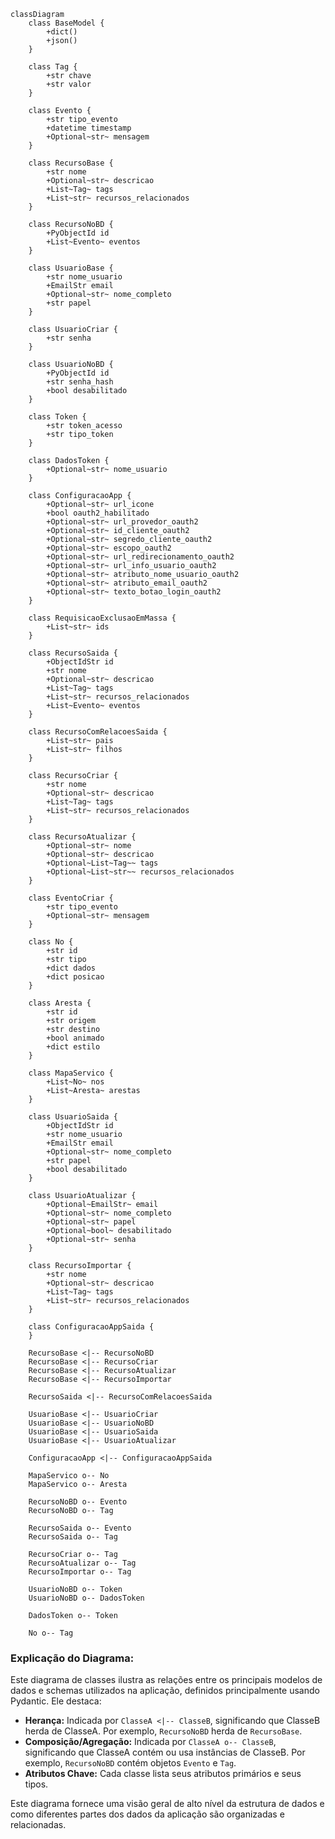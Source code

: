 ```mermaid
classDiagram
    class BaseModel {
        +dict()
        +json()
    }

    class Tag {
        +str chave
        +str valor
    }

    class Evento {
        +str tipo_evento
        +datetime timestamp
        +Optional~str~ mensagem
    }

    class RecursoBase {
        +str nome
        +Optional~str~ descricao
        +List~Tag~ tags
        +List~str~ recursos_relacionados
    }

    class RecursoNoBD {
        +PyObjectId id
        +List~Evento~ eventos
    }

    class UsuarioBase {
        +str nome_usuario
        +EmailStr email
        +Optional~str~ nome_completo
        +str papel
    }

    class UsuarioCriar {
        +str senha
    }

    class UsuarioNoBD {
        +PyObjectId id
        +str senha_hash
        +bool desabilitado
    }

    class Token {
        +str token_acesso
        +str tipo_token
    }

    class DadosToken {
        +Optional~str~ nome_usuario
    }

    class ConfiguracaoApp {
        +Optional~str~ url_icone
        +bool oauth2_habilitado
        +Optional~str~ url_provedor_oauth2
        +Optional~str~ id_cliente_oauth2
        +Optional~str~ segredo_cliente_oauth2
        +Optional~str~ escopo_oauth2
        +Optional~str~ url_redirecionamento_oauth2
        +Optional~str~ url_info_usuario_oauth2
        +Optional~str~ atributo_nome_usuario_oauth2
        +Optional~str~ atributo_email_oauth2
        +Optional~str~ texto_botao_login_oauth2
    }

    class RequisicaoExclusaoEmMassa {
        +List~str~ ids
    }

    class RecursoSaida {
        +ObjectIdStr id
        +str nome
        +Optional~str~ descricao
        +List~Tag~ tags
        +List~str~ recursos_relacionados
        +List~Evento~ eventos
    }

    class RecursoComRelacoesSaida {
        +List~str~ pais
        +List~str~ filhos
    }

    class RecursoCriar {
        +str nome
        +Optional~str~ descricao
        +List~Tag~ tags
        +List~str~ recursos_relacionados
    }

    class RecursoAtualizar {
        +Optional~str~ nome
        +Optional~str~ descricao
        +Optional~List~Tag~~ tags
        +Optional~List~str~~ recursos_relacionados
    }

    class EventoCriar {
        +str tipo_evento
        +Optional~str~ mensagem
    }

    class No {
        +str id
        +str tipo
        +dict dados
        +dict posicao
    }

    class Aresta {
        +str id
        +str origem
        +str destino
        +bool animado
        +dict estilo
    }

    class MapaServico {
        +List~No~ nos
        +List~Aresta~ arestas
    }

    class UsuarioSaida {
        +ObjectIdStr id
        +str nome_usuario
        +EmailStr email
        +Optional~str~ nome_completo
        +str papel
        +bool desabilitado
    }

    class UsuarioAtualizar {
        +Optional~EmailStr~ email
        +Optional~str~ nome_completo
        +Optional~str~ papel
        +Optional~bool~ desabilitado
        +Optional~str~ senha
    }

    class RecursoImportar {
        +str nome
        +Optional~str~ descricao
        +List~Tag~ tags
        +List~str~ recursos_relacionados
    }

    class ConfiguracaoAppSaida {
    }

    RecursoBase <|-- RecursoNoBD
    RecursoBase <|-- RecursoCriar
    RecursoBase <|-- RecursoAtualizar
    RecursoBase <|-- RecursoImportar

    RecursoSaida <|-- RecursoComRelacoesSaida

    UsuarioBase <|-- UsuarioCriar
    UsuarioBase <|-- UsuarioNoBD
    UsuarioBase <|-- UsuarioSaida
    UsuarioBase <|-- UsuarioAtualizar

    ConfiguracaoApp <|-- ConfiguracaoAppSaida

    MapaServico o-- No
    MapaServico o-- Aresta

    RecursoNoBD o-- Evento
    RecursoNoBD o-- Tag

    RecursoSaida o-- Evento
    RecursoSaida o-- Tag

    RecursoCriar o-- Tag
    RecursoAtualizar o-- Tag
    RecursoImportar o-- Tag

    UsuarioNoBD o-- Token
    UsuarioNoBD o-- DadosToken

    DadosToken o-- Token

    No o-- Tag

```

### Explicação do Diagrama:

Este diagrama de classes ilustra as relações entre os principais modelos de dados e schemas utilizados na aplicação, definidos principalmente usando Pydantic. Ele destaca:

*   **Herança:** Indicada por `ClasseA <|-- ClasseB`, significando que ClasseB herda de ClasseA. Por exemplo, `RecursoNoBD` herda de `RecursoBase`.
*   **Composição/Agregação:** Indicada por `ClasseA o-- ClasseB`, significando que ClasseA contém ou usa instâncias de ClasseB. Por exemplo, `RecursoNoBD` contém objetos `Evento` e `Tag`.
*   **Atributos Chave:** Cada classe lista seus atributos primários e seus tipos.

Este diagrama fornece uma visão geral de alto nível da estrutura de dados e como diferentes partes dos dados da aplicação são organizadas e relacionadas.